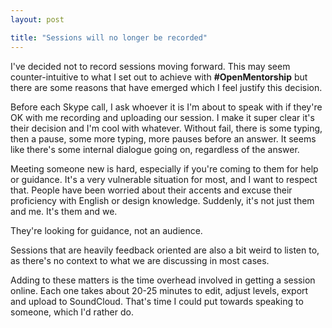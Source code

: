 ```yaml
---
layout: post

title: "Sessions will no longer be recorded"
---
```


I've decided not to record sessions moving forward. This may seem counter-intuitive to what I set out to achieve with **#OpenMentorship** but there are some reasons that have emerged which I feel justify this decision.

Before each Skype call, I ask whoever it is I'm about to speak with if they're OK with me recording and uploading our session. I make it super clear it's their decision and I'm cool with whatever. Without fail, there is some typing, then a pause, some more typing, more pauses before an answer. It seems like there's some internal dialogue going on, regardless of the answer.

Meeting someone new is hard, especially if you're coming to them for help or guidance. It's a very vulnerable situation for most, and I want to respect that. People have been worried about their accents and excuse their proficiency with English or design knowledge. Suddenly, it's not just them and me. It's them and we.

They're looking for guidance, not an audience.

Sessions that are heavily feedback oriented are also a bit weird to listen to, as there's no context to what we are discussing in most cases.

Adding to these matters is the time overhead involved in getting a session online. Each one takes about 20-25 minutes to edit, adjust levels, export and upload to SoundCloud. That's time I could put towards speaking to someone, which I'd rather do.
